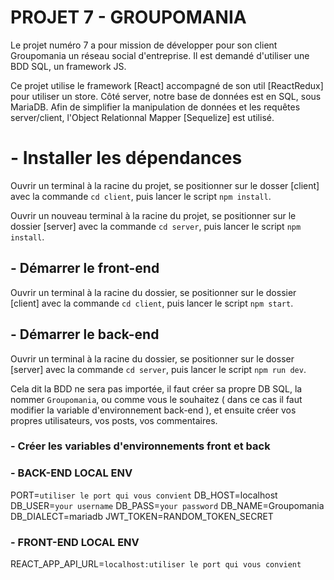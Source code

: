 # PROJET 7 - GROUPOMANIA

Le projet numéro 7 a pour mission de développer pour son client Groupomania un réseau social d'entreprise.
Il est demandé d'utiliser une BDD SQL, un framework JS.

Ce projet utilise le framework [React] accompagné de son util [ReactRedux] pour utiliser un store.
Côté server, notre base de données est en SQL, sous MariaDB.
Afin de simplifier la manipulation de données et les requêtes server/client, l'Object Relationnal Mapper [Sequelize] est utilisé.

# - Installer les dépendances

Ouvrir un terminal à la racine du projet, se positionner sur le dosser [client] avec la commande `cd client`,
puis lancer le script `npm install`.

Ouvrir un nouveau terminal à la racine du projet, se positionner sur le dossier [server] avec la commande `cd server`,
puis lancer le script `npm install`.

## - Démarrer le front-end

Ouvrir un terminal à la racine du dossier, se positionner sur le dossier [client] avec la commande `cd client`,
puis lancer le script `npm start`.

## - Démarrer le back-end

Ouvrir un terminal à la racine du dossier, se positionner sur le dosser [server] avec la commande `cd server`,
puis lancer le script `npm run dev`.

Cela dit la BDD ne sera pas importée, il faut créer sa propre DB SQL, la nommer `Groupomania`, ou comme vous le souhaitez ( dans ce cas il faut modifier la variable d'environnement back-end ), et ensuite créer vos propres utilisateurs, vos posts, vos commentaires.

### - Créer les variables d'environnements front et back

### - BACK-END LOCAL ENV

PORT=`utiliser le port qui vous convient`
DB_HOST=localhost
DB_USER=`your username`
DB_PASS=`your password`
DB_NAME=Groupomania
DB_DIALECT=mariadb
JWT_TOKEN=RANDOM_TOKEN_SECRET

### - FRONT-END LOCAL ENV

REACT_APP_API_URL=`localhost:utiliser le port qui vous convient`
